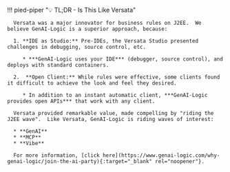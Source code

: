 !!! pied-piper ":bulb: TL;DR - Is This Like Versata"

      Versata was a major innovator for business rules on J2EE.  We believe GenAI-Logic is a superior approach, because:

      1. **IDE as Studio:** Pre-IDEs, the Versata Studio presented challenges in debugging, source control, etc.  
      
         * ***GenAI-Logic uses your IDE*** (debugger, source control), and deploys with standard containers.
      
      2.  **Open Client:** While rules were effective, some clients found it difficult to achieve the look and feel they desired.  
      
         * In addition to an instant automatic client, ***GenAI-Logic provides open APIs*** that work with any client.

      Versata provided remarkable value, made compelling by "riding the J2EE wave".  Like Versata, GenAI-Logic is riding waves of interest:

      * **GenAI**
      * **MCP**
      * **Vibe**

      For more information, [click here](https://www.genai-logic.com/why-genai-logic/join-the-ai-party){:target="_blank" rel="noopener"}.